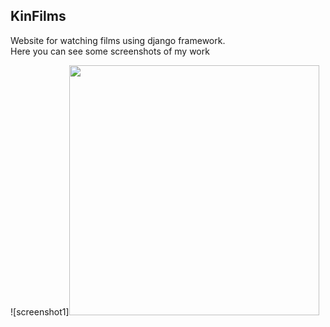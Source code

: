 ## KinFilms
Website for watching films using django framework.  
Here you can see some screenshots of my work  


![screenshot1]<img src="https://github.com/kinfi4/DJANGO_Internet_Cinema/screenshots/Screenshot from 2021-02-17 16-19-31.png" width="400" height="400">